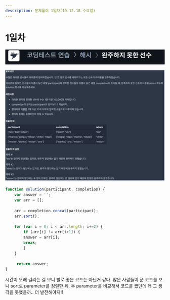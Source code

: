 ```yaml
---
description: 문제풀이 1일차(19.12.18 수요일)
---
```


# 1일차

![](<../.gitbook/assets/image (11).png>)

![](<../.gitbook/assets/image (28).png>)

```javascript
function solution(participant, completion) {
    var answer = '';
    var arr = [];

    arr = completion.concat(participant);
    arr.sort();

    for (var i = 0; i < arr.length; i+=2) {
        if (arr[i] != arr[i+1]) {
        answer = arr[i];
        break;
        } 
    }

     return answer;
}
```

시간이 오래 걸리는 걸 보니 별로 좋은 코드는 아닌거 같다. 많은 사람들이 푼 코드를 보니 sort로 parameter를 정렬한 뒤, 두 parameter를 비교해서 코드를 짰던데 왜 그 생각을 못했을까.. 더 발전해야지!!

